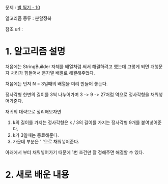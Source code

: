 문제 : [별 찍기 - 10](https://www.acmicpc.net/problem/2447)

알고리즘 종류 : 분할정복

참조 url : 

# 1. 알고리즘 설명

처음에는 StringBuilder 자체를 배열처럼 써서 해결하려고 했는데 그렇게 되면 개행문자 처리가 힘들어서 문자열 배열로 해결해주었다.

처음에는 먼저 N = 3일때의 배열을 미리 만들어 놓는다.

정사각형 한변의 길이를 3씩 나누어가며 3 -> 9 -> 27처럼 역으로 정사각형을 채워넣어가준다.

재귀의 대략으로 정리해보자면

1. k의 길이를 가지는 정사각형은 k / 3의 길이를 가지는 정사각형 9개를 붙여넣어준다.
2. k가 3일때는 종료해준다.
3. 가운데 부분은 ' '으로 채워넣어준다.

아래에서 부터 채워넣어가기 때문에 1번 조건만 잘 정해주면 해결할 수 있다.

# 2. 새로 배운 내용